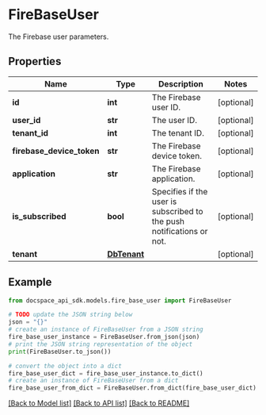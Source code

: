 # FireBaseUser
The Firebase user parameters.

## Properties

Name | Type | Description | Notes
------------ | ------------- | ------------- | -------------
**id** | **int** | The Firebase user ID. | [optional] 
**user_id** | **str** | The user ID. | [optional] 
**tenant_id** | **int** | The tenant ID. | [optional] 
**firebase_device_token** | **str** | The Firebase device token. | [optional] 
**application** | **str** | The Firebase application. | [optional] 
**is_subscribed** | **bool** | Specifies if the user is subscribed to the push notifications or not. | [optional] 
**tenant** | [**DbTenant**](DbTenant.md) |  | [optional] 

## Example

```python
from docspace_api_sdk.models.fire_base_user import FireBaseUser

# TODO update the JSON string below
json = "{}"
# create an instance of FireBaseUser from a JSON string
fire_base_user_instance = FireBaseUser.from_json(json)
# print the JSON string representation of the object
print(FireBaseUser.to_json())

# convert the object into a dict
fire_base_user_dict = fire_base_user_instance.to_dict()
# create an instance of FireBaseUser from a dict
fire_base_user_from_dict = FireBaseUser.from_dict(fire_base_user_dict)
```
[[Back to Model list]](../README.md#documentation-for-models) [[Back to API list]](../README.md#documentation-for-api-endpoints) [[Back to README]](../README.md)


